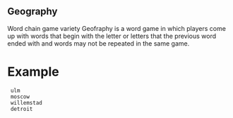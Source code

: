  ## Geography

 Word chain game variety 
 Geofraphy is a word game in which players come up with words that begin with the letter or letters that the previous word ended with and words may not be repeated in the same game.

 # Example 
```
 ulm
 moscow
 willemstad
 detroit
```